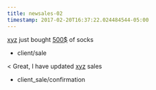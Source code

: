 ```yaml
---
title: newsales-02
timestamp: 2017-02-20T16:37:22.024484544-05:00
---
```


[xyz](company_name) just bought [500$](amount-of-money/dollars) of socks
* client/sale

< Great, I have updated [xyz](company_name) sales
* client_sale/confirmation

